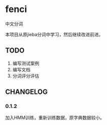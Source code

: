 # fenci
中文分词

本项目从原jieba分词中学习，然后继续改进前进。

## TODO
1. 编写测试案例
2. 编写文档
3. 分词评分评估

## CHANGELOG
### 0.1.2
加入HMM训练，重新训练数据，原字典数据较小。


